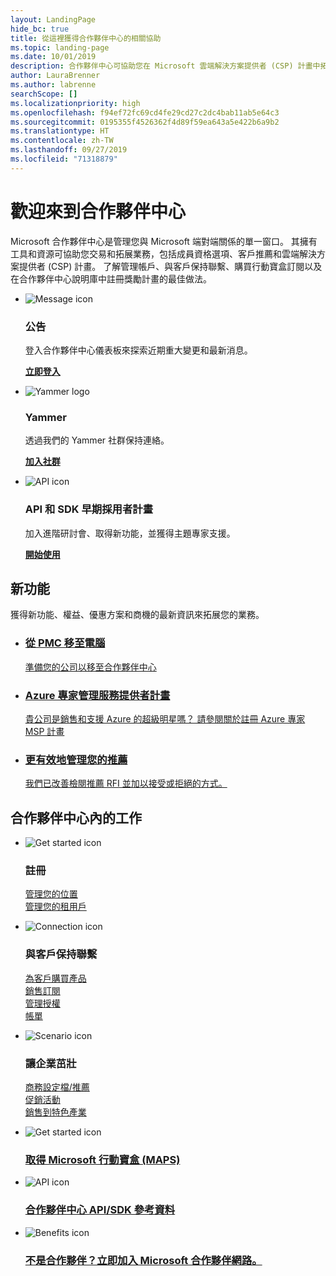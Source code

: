 ```yaml
---
layout: LandingPage
hide_bc: true
title: 從這裡獲得合作夥伴中心的相關協助
ms.topic: landing-page
ms.date: 10/01/2019
description: 合作夥伴中心可協助您在 Microsoft 雲端解決方案提供者 (CSP) 計畫中拓展業務。 設定您的帳戶、與客戶保持聯繫、購買行動寶盒訂閱，以及在雲端解決方案提供者與 MPN 計畫中尋找合作夥伴的更多資訊。 
author: LauraBrenner
ms.author: labrenne
searchScope: []
ms.localizationpriority: high
ms.openlocfilehash: f94ef72fc69cd4fe29cd27c2dc4bab11ab5e64c3
ms.sourcegitcommit: 0195355f4526362f4d89f59ea643a5e422b6a9b2
ms.translationtype: HT
ms.contentlocale: zh-TW
ms.lasthandoff: 09/27/2019
ms.locfileid: "71318879"
---
```

# <a name="welcome-to-partner-center"></a>歡迎來到合作夥伴中心

Microsoft 合作夥伴中心是管理您與 Microsoft 端對端關係的單一窗口。 其擁有工具和資源可協助您交易和拓展業務，包括成員資格選項、客戶推薦和雲端解決方案提供者 (CSP) 計畫。 了解管理帳戶、與客戶保持聯繫、購買行動寶盒訂閱以及在合作夥伴中心說明庫中註冊獎勵計畫的最佳做法。


<ul id="products1" class="cardsF cols cols3 panelContent singlePanelContent">
    <li>
        <div class="cardSize">
            <div class="cardPadding">
                <div class="card">
                    <div class="cardImageOuter">
                        <div class="cardImage">
                            <img alt="Message icon" src="images/message-icon.png" data-linktype="external">
                        </div>
                    </div>
                    <div class="cardText">
                        <h3>公告</h3>
                        <p>登入合作夥伴中心儀表板來探索近期重大變更和最新消息。</p>
                        <p><a href="https://partner.microsoft.com/pcv/announcements"><b>立即登入</b></a></p>
                    </div>
                </div>
            </div>
        </div>
    </li>
    <li>
        <div class="cardSize">
            <div class="cardPadding">
                <div class="card">
                    <div class="cardImageOuter">
                        <div class="cardImage">
                            <img alt="Yammer logo" src="images/yammer-logo.png" data-linktype="external">
                        </div>
                    </div>
                    <div class="cardText">
                        <h3>Yammer</h3>
                        <p>透過我們的 Yammer 社群保持連絡。</p>
                        <p><a href="https://go.microsoft.com/fwlink/p/?linkid=851605"><b>加入社群</b></a></p>
                    </div>
                </div>
            </div>
        </div>
    </li>  
    <li>
        <div class="cardSize">
            <div class="cardPadding">
                <div class="card">
                    <div class="cardImageOuter">
                        <div class="cardImage">
                            <img alt="API icon" src="images/i_api.png" data-linktype="external">
                        </div>
                    </div>
                    <div class="cardText">
                        <h3>API 和 SDK 早期採用者計畫</h3>
                        <p>加入進階研討會、取得新功能，並獲得主題專家支援。</p>
                        <p><a href="/partner-center/develop/early-adopter-program"><b>開始使用</b></a></p>
                    </div>
                </div>
            </div>
        </div>
    </li>    
</ul>

<h2>新功能</h2>
<p>獲得新功能、權益、優惠方案和商機的最新資訊來拓展您的業務。</p>
<ul id="products1" class="cardsZ cols cols3 panelContent singlePanelContent">
    <li>
        <div class="cardSize">
            <div class="cardPadding">
                <div class="card">
                    <div class="cardText"><a href="/partner-center/move-pmc-pc-map">
                        <h3>從 PMC 移至電腦</h3>
                        <p>準備您的公司以移至合作夥伴中心</p></a>
                    </div>
                </div>
            </div>
        </div>
    </li>
    <li>
        <div class="cardSize">
            <div class="cardPadding">
                <div class="card">
                    <div class="cardText"><a href="/partner-center/Azure-expert-msp">
                        <h3>Azure 專家管理服務提供者計畫</h3>
                        <p>貴公司是銷售和支援 Azure 的超級明星嗎？ 請參閱關於註冊 Azure 專家 MSP 計畫</p></a>
                    </div>
                </div>
            </div>
        </div>
    </li>
    <li>
        <div class="cardSize">
            <div class="cardPadding">
                <div class="card">
                    <div class="cardText"><a href="/partner-center/responding-to-referrals#new-referrals">
                        <h3>更有效地管理您的推薦</h3>
                        <p>我們已改善檢閱推薦 RFI 並加以接受或拒絕的方式。</p></a>
                    </div>
                </div>
            </div>
        </div>
    </li>       
</ul>


<h2>合作夥伴中心內的工作</h2>

<ul id="products1" class="cardsC cols cols3 panelContent singlePanelContent">
    <li>
        <div class="cardSize">
            <div class="cardPadding">
                <div class="card">
                    <div class="cardImageOuter">
                        <div class="cardImage bgdAccent1">
                            <img alt="Get started icon" src="https://docs.microsoft.com/media/illustrations/sql-get-started-understand.svg" data-linktype="external">
                        </div>
                    </div>
                    <div class="cardText">
                        <h3>註冊</h3>
                        <p><a href="/partner-center/manage-locations">管理您的位置</a><br /><a href="/partner-center/azure-active-directory-tenants-and-partner-center">管理您的租用戶</a></p>
                    </div>
                </div>
            </div>
        </div>
    </li>
    <li>
        <div class="cardSize">
            <div class="cardPadding">
                <div class="card">
                    <div class="cardImageOuter">
                        <div class="cardImage bgdAccent1">
                            <img alt="Connection icon" src="https://docs.microsoft.com/media/illustrations/virtualization-hperv-server-community.svg" data-linktype="external">
                        </div>
                    </div>
                    <div class="cardText">
                        <h3>與客戶保持聯繫</h3>
                        <p><a href="/partner-center/csp-offers">為客戶購買產品</a><br /><a href="/partner-center/customer-subscriptions">銷售訂閱</a><br /><a href="/partner-center/assign-licenses-to-users">管理授權</a><br /><a href="/partner-center/billing">帳單</a></p>
                    </div>
                </div>
            </div>
        </div>
    </li>
    <li>
        <div class="cardSize">
            <div class="cardPadding">
                <div class="card">
                    <div class="cardImageOuter">
                        <div class="cardImage bgdAccent1">
                            <img alt="Scenario icon" src="https://docs.microsoft.com/media/illustrations/biztalk-get-started-scenarios.svg" data-linktype="external">
                        </div>
                    </div>
                    <div class="cardText">
                        <h3>讓企業茁壯</h3>
                        <p><a href="/partner-center/referrals">商務設定檔/推薦</a><br /><a href="/partner-center/promotions">促銷活動</a><br /><a href="/partner-center/get-special-pricing-for-offers">銷售到特色產業</a></p>
                    </div>
                </div>
            </div>
        </div>
    </li>
</ul>




<ul id="products2" class="cardsY cols cols3 panelContent singlePanelContent">
    <li>
        <div class="cardSize">
            <div class="cardPadding">
                <div class="card">
                    <div class="cardImageOuter">
                        <div class="cardImage bgdAccent1">
                            <img alt="Get started icon" src="https://docs.microsoft.com/media/common/i_get-started.svg" data-linktype="external">
                        </div>
                    </div>
                    <div class="cardText">
                        <h3><a href="/partner-center/mpn-get-action-pack">取得 Microsoft 行動寶盒 (MAPS)</a></h3>
                    </div>
                </div>
            </div>
        </div>
    </li>
    <li>
        <div class="cardSize">
            <div class="cardPadding">
                <div class="card">
                    <div class="cardImageOuter">
                        <div class="cardImage bgdAccent1">
                            <img alt="API icon" src="https://docs.microsoft.com/media/common/i_api-reference.svg" data-linktype="external">
                        </div>
                    </div>                
                    <div class="cardText">
                        <h3><a href="/partner-center/develop/">合作夥伴中心 API/SDK 參考資料</a></h3>
                    </div>
                </div>
            </div>
        </div>
    </li>
    <li>
        <div class="cardSize">
            <div class="cardPadding">
                <div class="card">
                    <div class="cardImageOuter">
                        <div class="cardImage bgdAccent1">
                            <img alt="Benefits icon" src="https://docs.microsoft.com//media/common/i_benefits.svg" data-linktype="external">
                        </div>
                    </div>
                    <div class="cardText">
                        <h3><a href="https://partners.microsoft.com/PartnerProgram/simplifiedenrollment.aspx">不是合作夥伴？立即加入 Microsoft 合作夥伴網路。</a></h3>
                    </div>
                </div>
            </div>
        </div>
    </li>    
</ul>

